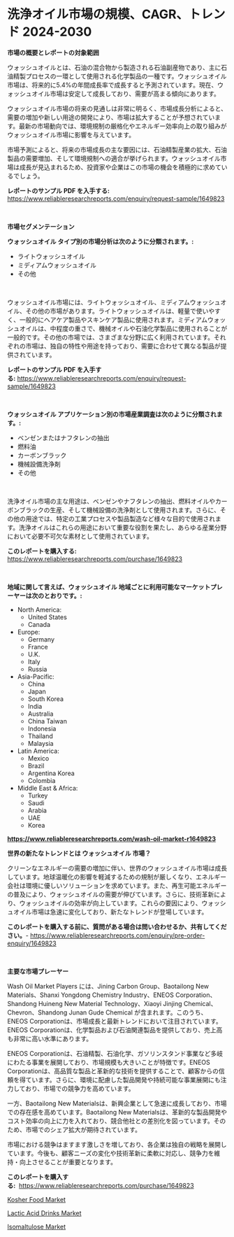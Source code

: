 <p><h1>洗浄オイル市場の規模、CAGR、トレンド 2024-2030</h1></p><p><strong>市場の概要とレポートの対象範囲</strong></p>
<p><p>ウォッシュオイルとは、石油の混合物から製造される石油副産物であり、主に石油精製プロセスの一環として使用される化学製品の一種です。ウォッシュオイル市場は、将来的に5.4%の年間成長率で成長すると予測されています。現在、ウォッシュオイル市場は安定して成長しており、需要が高まる傾向にあります。</p><p>ウォッシュオイル市場の将来の見通しは非常に明るく、市場成長分析によると、需要の増加や新しい用途の開発により、市場は拡大することが予想されています。最新の市場動向では、環境規制の厳格化やエネルギー効率向上の取り組みがウォッシュオイル市場に影響を与えています。</p><p>市場予測によると、将来の市場成長の主な要因には、石油精製産業の拡大、石油製品の需要増加、そして環境規制への適合が挙げられます。ウォッシュオイル市場は成長が見込まれるため、投資家や企業はこの市場の機会を積極的に求めているでしょう。</p></p>
<p><strong>レポートのサンプル PDF を入手する:</strong> <a href="https://www.reliableresearchreports.com/enquiry/request-sample/1649823">https://www.reliableresearchreports.com/enquiry/request-sample/1649823</a></p>
<p>&nbsp;</p>
<p><strong>市場セグメンテーション</strong></p>
<p><strong>ウォッシュオイル タイプ別の市場分析は次のように分類されます。:</strong></p>
<p><ul><li>ライトウォッシュオイル</li><li>ミディアムウォッシュオイル</li><li>その他</li></ul></p>
<p>&nbsp;</p>
<p><p>ウォッシュオイル市場には、ライトウォッシュオイル、ミディアムウォッシュオイル、その他の市場があります。ライトウォッシュオイルは、軽量で使いやすく、一般的にヘアケア製品やスキンケア製品に使用されます。ミディアムウォッシュオイルは、中程度の重さで、機械オイルや石油化学製品に使用されることが一般的です。その他の市場では、さまざまな分野に広く利用されています。それぞれの市場は、独自の特性や用途を持っており、需要に合わせて異なる製品が提供されています。</p></p>
<p><strong>レポートのサンプル PDF を入手する:</strong>&nbsp;<a href="https://www.reliableresearchreports.com/enquiry/request-sample/1649823">https://www.reliableresearchreports.com/enquiry/request-sample/1649823</a></p>
<p>&nbsp;</p>
<p><strong> ウォッシュオイル アプリケーション別の市場産業調査は次のように分類されます。:</strong></p>
<p><ul><li>ベンゼンまたはナフタレンの抽出</li><li>燃料油</li><li>カーボンブラック</li><li>機械設備洗浄剤</li><li>その他</li></ul></p>
<p>&nbsp;</p>
<p><p>洗浄オイル市場の主な用途は、ベンゼンやナフタレンの抽出、燃料オイルやカーボンブラックの生産、そして機械設備の洗浄剤として使用されます。さらに、その他の用途では、特定の工業プロセスや製品製造など様々な目的で使用されます。洗浄オイルはこれらの用途において重要な役割を果たし、あらゆる産業分野において必要不可欠な素材として使用されています。</p></p>
<p><strong>このレポートを購入する:</strong>&nbsp; <a href="https://www.reliableresearchreports.com/purchase/1649823">https://www.reliableresearchreports.com/purchase/1649823</a></p>
<p>&nbsp;</p>
<p><strong>地域に関して言えば、ウォッシュオイル 地域ごとに利用可能なマーケットプレーヤーは次のとおりです。:</strong></p>
<p><ul>
    <li>
        North America:
        <ul>
            <li>United States</li>
            <li>Canada</li>
        </ul>
    </li>
    <li>
        Europe:
        <ul>
            <li>Germany</li>
            <li>France</li>
            <li>U.K.</li>
            <li>Italy</li>
            <li>Russia</li>
        </ul>
    </li>
    <li>
        Asia-Pacific:
        <ul>
            <li>China</li>
            <li>Japan</li>
            <li>South Korea</li>
            <li>India</li>
            <li>Australia</li>
            <li>China Taiwan</li>
            <li>Indonesia</li>
            <li>Thailand</li>
            <li>Malaysia</li>
        </ul>
    </li>
    <li>
        Latin America:
        <ul>
            <li>Mexico</li>
            <li>Brazil</li>
            <li>Argentina Korea</li>
            <li>Colombia</li>
        </ul>
    </li>
    <li>
        Middle East & Africa:
        <ul>
            <li>Turkey</li>
            <li>Saudi</li>
            <li>Arabia</li>
            <li>UAE</li>
            <li>Korea</li>
        </ul>
    </li>
    </ul></p>
<p><strong><a href="https://www.reliableresearchreports.com/wash-oil-market-r1649823">https://www.reliableresearchreports.com/wash-oil-market-r1649823</a></strong>&nbsp;</p>
<p><strong>世界の新たなトレンドとは ウォッシュオイル 市場？</strong></p>
<p><p>クリーンなエネルギーの需要の増加に伴い、世界のウォッシュオイル市場は成長しています。地球温暖化の影響を軽減するための規制が厳しくなり、エネルギー会社は環境に優しいソリューションを求めています。また、再生可能エネルギーの普及により、ウォッシュオイルの需要が伸びています。さらに、技術革新により、ウォッシュオイルの効率が向上しています。これらの要因により、ウォッシュオイル市場は急速に変化しており、新たなトレンドが登場しています。</p></p>
<p><strong>このレポートを購入する前に、質問がある場合は問い合わせるか、共有してください。</strong>- <a href="https://www.reliableresearchreports.com/enquiry/pre-order-enquiry/1649823">https://www.reliableresearchreports.com/enquiry/pre-order-enquiry/1649823</a></p>
<p>&nbsp;</p>
<p><strong>主要な市場プレーヤー</strong></p>
<p><p>Wash Oil Market Players には、Jining Carbon Group、Baotailong New Materials、Shanxi Yongdong Chemistry Industry、ENEOS Corporation、Shandong Huineng New Material Technology、Xiaoyi Jinjing Chemical、Chevron、Shandong Junan Gude Chemical が含まれます。このうち、ENEOS Corporationは、市場成長と最新トレンドにおいて注目されています。ENEOS Corporationは、化学製品および石油関連製品を提供しており、売上高も非常に高い水準にあります。</p><p>ENEOS Corporationは、石油精製、石油化学、ガソリンスタンド事業など多岐にわたる事業を展開しており、市場規模も大きいことが特徴です。ENEOS Corporationは、高品質な製品と革新的な技術を提供することで、顧客からの信頼を得ています。さらに、環境に配慮した製品開発や持続可能な事業展開にも注力しており、市場での競争力を高めています。</p><p>一方、Baotailong New Materialsは、新興企業として急速に成長しており、市場での存在感を高めています。Baotailong New Materialsは、革新的な製品開発やコスト効率の向上に力を入れており、競合他社との差別化を図っています。そのため、市場でのシェア拡大が期待されています。</p><p>市場における競争はますます激しさを増しており、各企業は独自の戦略を展開しています。今後も、顧客ニーズの変化や技術革新に柔軟に対応し、競争力を維持・向上させることが重要となります。</p></p>
<p><strong>このレポートを購入する:</strong>&nbsp;&nbsp;<a href="https://www.reliableresearchreports.com/purchase/1649823">https://www.reliableresearchreports.com/purchase/1649823</a></p>
<p><p><a href="https://fuschia-pecorino-a6d.notion.site/Kosher-Food-Market-The-Key-To-Successful-Business-Strategy-Forecast-Till-2031-b8947464e0bc40968581dbd94c22421d">Kosher Food Market</a></p><p><a href="https://changeable-paste-463.notion.site/Decoding-Lactic-Acid-Drinks-Market-Metrics-Market-Share-Trends-and-Growth-Patterns-f1e686d184fc43cb85e0500003cb9933">Lactic Acid Drinks Market</a></p><p><a href="https://florentine-yuzu-f42.notion.site/Isomaltulose-Market-Outlook-Industry-Overview-and-Forecast-2024-to-2031-c5be4e9e2d5e4f5a8b73402dc1bad959">Isomaltulose Market</a></p></p>